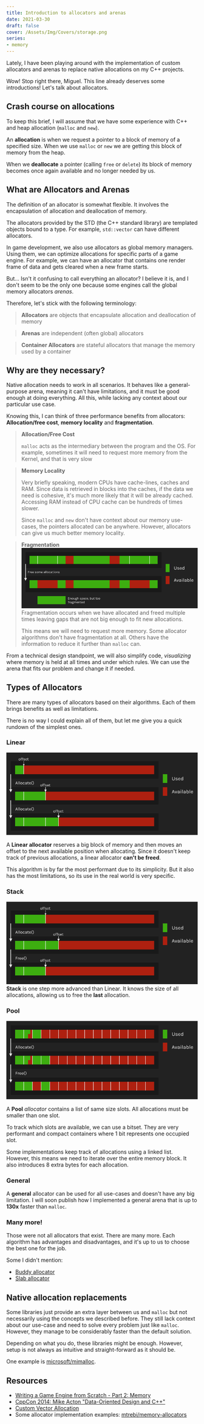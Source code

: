 ```yaml
---
title: Introduction to allocators and arenas
date: 2021-03-30
draft: false
cover: /Assets/Img/Covers/storage.png
series:
- memory
---
```


Lately, I have been playing around with the implementation of custom allocators and arenas to replace native allocations on my C++ projects.

Wow! Stop right there, Miguel. This line already deserves some introductions!
Let's talk about allocators.

## Crash course on allocations

To keep this brief, I will assume that we have some experience with C++ and heap allocation (`malloc` and `new`).

An **allocation** is when we request a pointer to a block of memory of a specified size.
When we use `malloc` or `new` we are getting this block of memory from the heap.

When we **deallocate** a pointer (calling `free` or `delete`) its block of memory becomes once again available and no longer needed by us.

## What are Allocators and Arenas

The definition of an allocator is somewhat flexible. It involves the encapsulation of allocation and deallocation of memory.

The allocators provided by the STD (the C++ standard library) are templated objects bound to a type.
For example, `std::vector` can have different allocators.

In game development, we also use allocators as global memory managers.
Using them, we can optimize allocations for specific parts of a game engine.
For example, we can have an allocator that contains one render frame of data and gets cleared when a new frame starts.

But... Isn't it confusing to call everything an allocator?
I believe it is, and I don't seem to be the only one because some engines call the global memory allocators *arenas*.

Therefore, let's stick with the following terminology:

 > 
 > **Allocators** are objects that encapsulate allocation and deallocation of memory

 > 
 > **Arenas** are independent (often global) allocators

 > 
 > **Container Allocators** are stateful allocators that manage the memory used by a container

## Why are they necessary?

Native allocation needs to work in all scenarios.
It behaves like a general-purpose arena, meaning it can't have limitations, and it must be good enough at doing everything.
All this, while lacking any context about our particular use case.

Knowing this, I can think of three performance benefits from allocators:
**Allocation/free cost**, **memory locality** and **fragmentation**.

 > 
 > **Allocation/Free Cost**
 > 
 > `malloc` acts as the intermediary between the program and the OS.
 > For example, sometimes it will need to request more memory from the Kernel, and that is very slow

 > 
 > **Memory Locality**
 > 
 > Very briefly speaking, modern CPUs have cache-lines, caches and RAM.
 > Since data is retrieved in blocks into the caches, if the data we need is cohesive, it's much more likely that it will be already cached.
 > Accessing RAM instead of CPU cache can be hundreds of times slower.
 > 
 > Since `malloc` and `new` don't have context about our memory use-cases, the pointers allocated can be anywhere.
 > However, allocators can give us much better memory locality.

 > 
 > **Fragmentation**
 > ![Fragmentation](/Assets/Img/fragmentation.png)
 > Fragmentation occurs when we have allocated and freed multiple times leaving gaps that are not big enough to fit new allocations.
 > 
 > This means we will need to request more memory. Some allocator algorithms don't have fragmentation at all. Others have the information to reduce it further than `malloc` can.

From a technical design standpoint, we will also simplify code, *visualizing* where memory is held at all times and under which rules.
We can use the arena that fits our problem and change it if needed.

## Types of Allocators

There are many types of allocators based on their algorithms.
Each of them brings benefits as well as limitations.

There is no way I could explain all of them, but let me give you a quick rundown of the simplest ones.

### Linear

![Linear Allocator](/Assets/Img/linear-allocator.png)

A **Linear allocator** reserves a big block of memory and then moves an offset to the next available position when allocating.
Since it doesn't keep track of previous allocations, a linear allocator **can't be freed**.

This algorithm is by far the most performant due to its simplicity.
But it also has the most limitations, so its use in the real world is very specific.

### Stack

![Stack Allocator](/Assets/Img/stack-allocator.png)
**Stack** is one step more advanced than Linear. It knows the size of all allocations, allowing us to free the **last** allocation.

### Pool

![Pool Allocator](/Assets/Img/pool-allocator.png)

A **Pool** *allocator* contains a list of same size slots. All allocations must be smaller than one slot.

To track which slots are available, we can use a bitset.
They are very performant and compact containers where 1 bit represents one occupied slot.

Some implementations keep track of allocations using a linked list.
However, this means we need to iterate over the entire memory block. It also introduces 8 extra bytes for each allocation.

### General

A **general** allocator can be used for all use-cases and doesn't have any big limitation.
I will soon publish how I implemented a general arena that is up to **130x** faster than `malloc`.

### Many more!

Those were not all allocators that exist. There are many more.
Each algorithm has advantages and disadvantages, and it's up to us to choose the best one for the job.

Some I didn't mention:

* [Buddy allocator](https://en.wikipedia.org/wiki/Buddy_memory_allocation)
* [Slab allocator](https://www.geeksforgeeks.org/operating-system-allocating-kernel-memory-buddy-system-slab-system/)

## Native allocation replacements

Some libraries just provide an extra layer between us and `malloc` but not necessarily using the concepts we described before.
They still lack context about our use-case and need to solve every problem just like `malloc`. However, they manage to be considerably faster than the default solution.

Depending on what you do, these libraries might be enough. However, setup is not always as intuitive and straight-forward as it should be.

One example is [microsoft/mimalloc](https://github.com/microsoft/mimalloc "||blank").

## Resources

* [Writing a Game Engine from Scratch - Part 2: Memory](https://gamasutra.com/blogs/MichaelKissner/20151104/258271/Writing_a_Game_Engine_from_Scratch__Part_2_Memory.php)
* [CppCon 2014: Mike Acton "Data-Oriented Design and C++"](https://youtu.be/rX0ItVEVjHc?t=1830)
* [Custom Vector Allocation](https://www.gamasutra.com/blogs/ThomasYoung/20141002/226898/Custom_Vector_Allocation.php)
* Some allocator implementation examples: [mtrebi/memory-allocators](https://github.com/mtrebi/memory-allocators)
